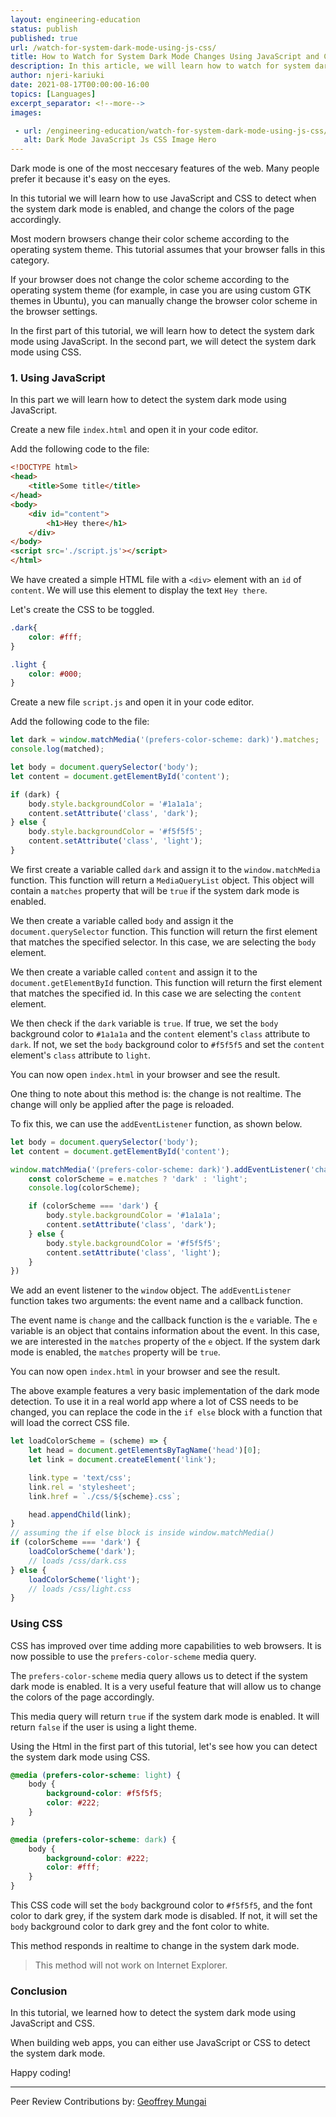 ```yaml
---
layout: engineering-education
status: publish
published: true
url: /watch-for-system-dark-mode-using-js-css/
title: How to Watch for System Dark Mode Changes Using JavaScript and CSS
description: In this article, we will learn how to watch for system dark mode changes using JavaScript and CSS. We will use the matchMedia function to detect if the system is in dark mode.
author: njeri-kariuki
date: 2021-08-17T00:00:00-16:00
topics: [Languages]
excerpt_separator: <!--more-->
images:

 - url: /engineering-education/watch-for-system-dark-mode-using-js-css/hero.png
   alt: Dark Mode JavaScript Js CSS Image Hero
---
```

Dark mode is one of the most neccesary features of the web. Many people prefer it because it's easy on the eyes.
<!--more-->
In this tutorial we will learn how to use JavaScript and CSS to detect when the system dark mode is enabled, and change the colors of the page accordingly.

Most modern browsers change their color scheme according to the operating system theme. This tutorial assumes that your browser falls in this category.

If your browser does not change the color scheme according to the operating system theme (for example, in case you are using custom GTK themes in Ubuntu), you can manually change the browser color scheme in the browser settings.

In the first part of this tutorial, we will learn how to detect the system dark mode using JavaScript. In the second part, we will detect the system dark mode using CSS.

### 1. Using JavaScript
In this  part we will learn how to detect the system dark mode using JavaScript.

Create a new file `index.html` and open it in your code editor. 

Add the following code to the file:

```html
<!DOCTYPE html>
<head>
    <title>Some title</title>
</head>
<body>
    <div id="content">
        <h1>Hey there</h1>
    </div>
</body>
<script src='./script.js'></script>
</html>
```

We have created a simple HTML file with a `<div>` element with an `id` of `content`. We will use this element to display the text `Hey there`.

Let's create the CSS to be toggled.

```css
.dark{
    color: #fff;
}

.light {
    color: #000;
}
```

Create a new file `script.js` and open it in your code editor.

Add the following code to the file:

```javascript
let dark = window.matchMedia('(prefers-color-scheme: dark)').matches;
console.log(matched);

let body = document.querySelector('body');
let content = document.getElementById('content');

if (dark) {
    body.style.backgroundColor = '#1a1a1a';
    content.setAttribute('class', 'dark');
} else {
    body.style.backgroundColor = '#f5f5f5';
    content.setAttribute('class', 'light');
}
```

We first create a variable called `dark` and assign it to the `window.matchMedia` function. This function will return a `MediaQueryList` object. This object will contain a `matches` property that will be `true` if the system dark mode is enabled.

We then create a variable called `body` and assign it the `document.querySelector` function. This function will return the first element that matches the specified selector. In this case, we are selecting the `body` element.

We then create a variable called `content` and assign it to the `document.getElementById` function. This function will return the first element that matches the specified id. In this case we are selecting the `content` element.

We then check if the `dark` variable is `true`. If true, we set the `body` background color to `#1a1a1a` and the `content` element's `class` attribute to `dark`. If not, we set the `body` background color to `#f5f5f5` and set the `content` element's `class` attribute to `light`.

You can now open `index.html` in your browser and see the result.

One thing to note about this method is: the change is not realtime. The change will only be applied after the page is reloaded.

To fix this, we can use the `addEventListener` function, as shown below.

```javascript
let body = document.querySelector('body');
let content = document.getElementById('content');

window.matchMedia('(prefers-color-scheme: dark)').addEventListener('change', function(e) {
    const colorScheme = e.matches ? 'dark' : 'light';
    console.log(colorScheme);

    if (colorScheme === 'dark') {
        body.style.backgroundColor = '#1a1a1a';
        content.setAttribute('class', 'dark');
    } else {
        body.style.backgroundColor = '#f5f5f5';
        content.setAttribute('class', 'light');
    }
})
```

We add an event listener to the `window` object. The `addEventListener` function takes two arguments: the event name and a callback function.

The event name is `change` and the callback function is the `e` variable. The `e` variable is an object that contains information about the event. In this case, we are interested in the `matches` property of the `e` object. If the system dark mode is enabled, the `matches` property will be `true`.

You can now open `index.html` in your browser and see the result.

The above example features a very basic implementation of the dark mode detection. To use it in a real world app where a lot of CSS needs to be changed, you can replace the code in the `if else` block with a function that will load the correct CSS file.

```javascript
let loadColorScheme = (scheme) => {
    let head = document.getElementsByTagName('head')[0];
    let link = document.createElement('link');

    link.type = 'text/css';
    link.rel = 'stylesheet';
    link.href = `./css/${scheme}.css`;

    head.appendChild(link);
}
// assuming the if else block is inside window.matchMedia()
if (colorScheme === 'dark') {
    loadColorScheme('dark');
    // loads /css/dark.css
} else {
    loadColorScheme('light');
    // loads /css/light.css
}
```

### Using CSS
CSS has improved over time adding more capabilities to web browsers. It is now possible to use the `prefers-color-scheme` media query. 

The `prefers-color-scheme` media query allows us to detect if the system dark mode is enabled. It is a very useful feature that will allow us to change the colors of the page accordingly.

This media query will return `true` if the system dark mode is enabled. It will return `false` if the user is using a light theme.

Using the Html in the first part of this tutorial, let's see how you can detect the system dark mode using CSS.

```css
@media (prefers-color-scheme: light) {
    body {
        background-color: #f5f5f5;
        color: #222;
    }
}

@media (prefers-color-scheme: dark) {
    body {
        background-color: #222;
        color: #fff;
    }
}
```

This CSS code will set the `body` background color to `#f5f5f5`, and the font color to dark grey, if the system dark mode is disabled. If not, it will set the `body` background color to dark grey and the font color to white.

This method responds in realtime to change in the system dark mode.

> This method will not work on Internet Explorer.

### Conclusion
In this tutorial, we learned how to detect the system dark mode using JavaScript and CSS.

When building web apps, you can either use JavaScript or CSS to detect the system dark mode.

Happy coding!

---
Peer Review Contributions by: [Geoffrey Mungai](/engineering-education/authors/geoffrey-mungai/)
